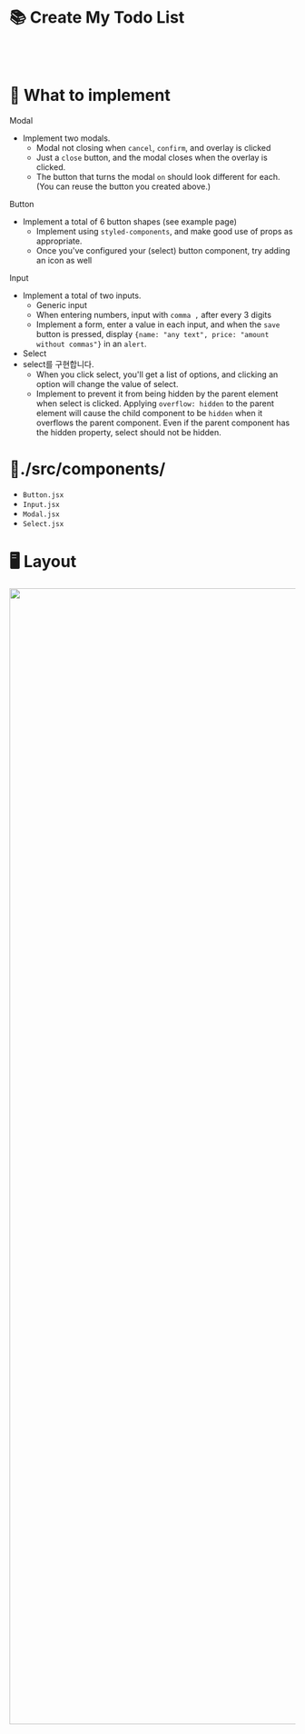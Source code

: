 # 📚 Create My Todo List
<br/>
<br/>

# 🚩 What to implement
Modal
- Implement two modals.
  - Modal not closing when `cancel`, `confirm`, and overlay is clicked
  - Just a `close` button, and the modal closes when the overlay is clicked.
  - The button that turns the modal `on` should look different for each. (You can reuse the button you created above.)

Button
- Implement a total of 6 button shapes (see example page)
  - Implement using `styled-components`, and make good use of props as appropriate.
  - Once you've configured your (select) button component, try adding an icon as well
 
Input
- Implement a total of two inputs.
  - Generic input
  - When entering numbers, input with `comma ,` after every 3 digits
  - Implement a form, enter a value in each input, and when the `save` button is pressed, display `{name: "any text", price: "amount without commas"}` in an `alert`.
- Select
- select를 구현합니다.
  - When you click select, you'll get a list of options, and clicking an option will change the value of select.
  - Implement to prevent it from being hidden by the parent element when select is clicked. Applying `overflow: hidden` to the parent element will cause the child component to be `hidden` when it overflows the parent component. Even if the parent component has the hidden property, select should not be hidden.
# 📁./src/components/
- `Button.jsx` 
- `Input.jsx`
- `Modal.jsx` 
- `Select.jsx` 

# 🖥️ Layout

<img src="https://github.com/pigrok/react_Lv3/assets/129926477/538c8277-12c5-44ce-92c9-aafbab473711" width="2000"/>
